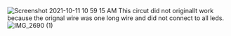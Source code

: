 ![Screenshot 2021-10-11 10 59 15 AM](https://user-images.githubusercontent.com/88847462/136830192-e6a3c82f-da3e-4375-b95f-a90bbbf5debb.png)
This circut did not originallt work because the orignal wire was one long wire and did not connect to all leds.
![IMG_2690 (1)](https://user-images.githubusercontent.com/88847462/136831021-ddd32b36-0e0b-4b90-9e4d-939bcd8043b8.jpg)
